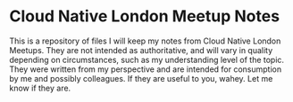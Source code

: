 # Cloud Native London Meetup Notes

This is a repository of files I will keep my notes from Cloud Native London Meetups. They are not intended as authoritative, and will vary in quality depending on circumstances, such as my understanding level of the topic. They were written from my perspective and are intended for consumption by me and possibly colleagues. If they are useful to you, wahey. Let me know if they are.
